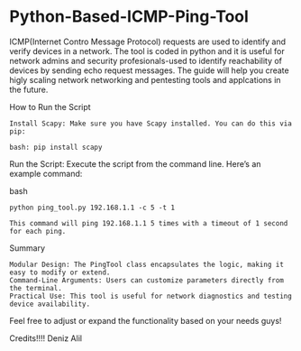 # Python-Based-ICMP-Ping-Tool
ICMP(Internet Contro Message Protocol) requests are used to identify and verify devices in a network. The tool is coded in python and it is useful for network admins and security profesionals-used to identify reachability of devices by sending echo request messages. The guide will help you create higly scaling network networking and pentesting tools and applcations in the future.  

How to Run the Script

    Install Scapy: Make sure you have Scapy installed. You can do this via pip:

    bash: pip install scapy

Run the Script: Execute the script from the command line. Here’s an example command:

bash

    python ping_tool.py 192.168.1.1 -c 5 -t 1

    This command will ping 192.168.1.1 5 times with a timeout of 1 second for each ping.

Summary

    Modular Design: The PingTool class encapsulates the logic, making it easy to modify or extend.
    Command-Line Arguments: Users can customize parameters directly from the terminal.
    Practical Use: This tool is useful for network diagnostics and testing device availability.

Feel free to adjust or expand the functionality based on your needs guys!

Credits!!!! Deniz Alil
